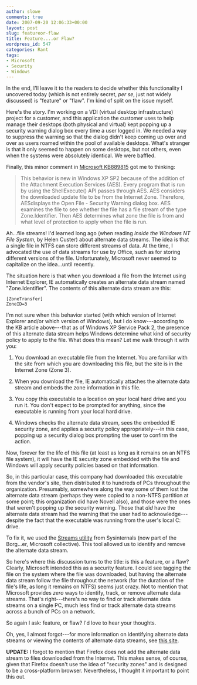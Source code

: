 ```yaml
---
author: slowe
comments: true
date: 2007-09-20 12:06:33+00:00
layout: post
slug: featureor-flaw
title: Feature....or Flaw?
wordpress_id: 547
categories: Rant
tags:
- Microsoft
- Security
- Windows
---
```


In the end, I'll leave it to the readers to decide whether this functionality I uncovered today (which is not entirely secret, _per se_, just not widely discussed) is "feature" or "flaw". I'm kind of split on the issue myself.

Here's the story. I'm working on a VDI (virtual desktop infrastructure) project for a customer, and this application the customer uses to help manage their desktops (both physical and virtual) kept popping up a security warning dialog box every time a user logged in. We needed a way to suppress the warning so that the dialog didn't keep coming up over and over as users roamed within the pool of available desktops. What's stranger is that it only seemed to happen on some desktops, but not others, even when the systems were absolutely identical. We were baffled.

Finally, this minor comment in [Microsoft KB889815](http://support.microsoft.com/?id=889815) got me to thinking:

>This behavior is new in Windows XP SP2 because of the addition of the Attachment Execution Services (AES). Every program that is run by using the ShellExecute() API passes through AES. AES considers the downloaded update file to be from the Internet Zone. Therefore, AESdisplays the Open File - Security Warning dialog box. AES examines the file to see whether the file has a file stream of the type Zone.Identifier. Then AES determines what zone the file is from and what level of protection to apply when the file is run.

Ah...file streams! I'd learned long ago (when reading _Inside the Windows NT File System_, by Helen Custer) about alternate data streams. The idea is that a single file in NTFS can store different streams of data. At the time, I advocated the use of data streams for use by Office, such as for storing different versions of the file. Unfortunately, Microsoft never seemed to capitalize on the idea...until recently.

The situation here is that when you download a file from the Internet using Internet Explorer, IE automatically creates an alternate data stream named "Zone.Identifier". The contents of this alternate data stream are this:

	[ZoneTransfer]
	ZoneID=3

I'm not sure when this behavior started (with which version of Internet Explorer and/or which version of Windows), but I do know---according to the KB article above---that as of Windows XP Service Pack 2, the presence of this alternate data stream helps Windows determine what kind of security policy to apply to the file. What does this mean? Let me walk through it with you:

1. You download an executable file from the Internet. You are familiar with the site from which you are downloading this file, but the site is in the Internet Zone (Zone 3).

2. When you download the file, IE automatically attaches the alternate data stream and embeds the zone information in this file.

3. You copy this executable to a location on your local hard drive and you run it. You don't expect to be prompted for anything, since the executable is running from your local hard drive.

4. Windows checks the alternate data stream, sees the embedded IE security zone, and applies a security policy appropriately---in this case, popping up a security dialog box prompting the user to confirm the action.

Now, forever for the life of this file (at least as long as it remains on an NTFS file system), it will have the IE security zone embedded with the file and Windows will apply security policies based on that information.

So, in this particular case, this company had downloaded this executable from the vendor's site, then distributed it to hundreds of PCs throughout the organization. Presumably, somewhere along the way some of them lost the alternate data stream (perhaps they were copied to a non-NTFS partition at some point; this organization did have Novell also), and those were the ones that weren't popping up the security warning. Those that _did_ have the alternate data stream had the warning that the user had to acknowledge---despite the fact that the executable was running from the user's local C: drive.

To fix it, we used the [Streams utility](http://www.microsoft.com/technet/sysinternals/FileAndDisk/Streams.mspx) from Sysinternals (now part of the Borg...er, Microsoft collective). This tool allowed us to identify and remove the alternate data stream.

So here's where this discussion turns to the title: is this a feature, or a flaw? Clearly, Microsoft intended this as a security feature. I could see tagging the file on the system where the file was downloaded, but having the alternate data stream follow the file throughout the network (for the duration of the file's life, as long it remains on NTFS) seems just crazy. Not to mention that Microsoft provides _zero_ ways to identify, track, or remove alternate data streams. That's right---there's no way to find or track alternate data streams on a single PC, much less find or track alternate data streams across a bunch of PCs on a network.

So again I ask: feature, or flaw? I'd love to hear your thoughts.

Oh, yes, I almost forgot---for more information on identifying alternate data streams or viewing the contents of alternate data streams, see [this site](http://www.heysoft.de/nt/ntfs-ads.htm).

**UPDATE:** I forgot to mention that Firefox does not add the alternate data stream to files downloaded from the Internet. This makes sense, of course, given that Firefox doesn't use the idea of "security zones" and is designed to be a cross-platform browser. Nevertheless, I thought it important to point this out.
